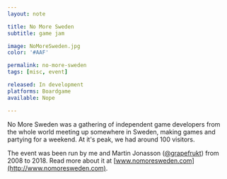 ```yaml
---
layout: note

title: No More Sweden
subtitle: game jam

image: NoMoreSweden.jpg
color: '#AAF'

permalink: no-more-sweden
tags: [misc, event]

released: In development
platforms: Boardgame
available: Nope

---
```


No More Sweden was a gathering of independent game developers from the
whole world meeting up somewhere in Sweden, making games and partying
for a weekend. At it's peak, we had around 100 visitors.

The event was been run by me and Martin Jonasson
([@grapefrukt](https://twitter.com/grapefrukt)) from 2008
to 2018. Read more about it at
[www.nomoresweden.com](http://www.nomoresweden.com).
